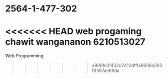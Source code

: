 # 2564-1-477-302
<<<<<<< HEAD
web progaming
chawit wangananon 6210513027
=======
Web Programming
>>>>>>> a969fe3f432c2410dfffa8608a283f9597ae69da
